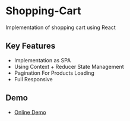 # Shopping-Cart
Implementation of shopping cart using React
## Key Features
* Implementation as SPA
* Using Context + Reducer State Management
* Pagination For Products Loading
* Full Responsive
## Demo
* <a href="https://musical-moonbeam-9318fd.netlify.app/">Online Demo</a>
